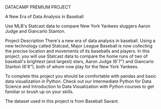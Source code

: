 DATACAMP PREMIUM PROJECT

A New Era of Data Analysis in Baseball

Use MLB's Statcast data to compare New York Yankees sluggers Aaron Judge and Giancarlo Stanton.


Project Description
There's a new era of data analysis in baseball. Using a new technology called Statcast, Major League Baseball is now collecting the precise location and movements of its baseballs and players. In this project, you will use Statcast data to compare the home runs of two of baseball's brightest (and largest) stars, Aaron Judge (6'7") and Giancarlo Stanton (6'6"), both of whom now play for the New York Yankees.

To complete this project you should be comfortable with pandas and basic data visualization in Python. Check out our Intermediate Python for Data Science and Introduction to Data Visualization with Python courses to get familiar or brush up on your skills.

The dataset used in this project is from Baseball Savant.
